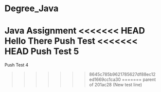 # Degree_Java
Java Assignment
<<<<<<< HEAD
Hello There
Push Test
<<<<<<< HEAD
Push Test 5
=======
Push Test 4
>>>>>>> 8645c785b9621785627df88ec12ed1669cc1ca30
=======
>>>>>>> parent of 201ac28 (New test line)
